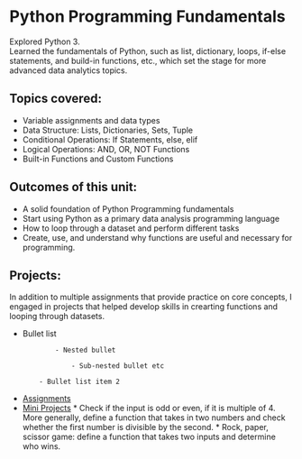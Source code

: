 # Python Programming Fundamentals

Explored Python 3.  
Learned the fundamentals of Python, such as list, dictionary, loops, if-else statements, and build-in functions, etc., which set the stage for more advanced data analytics topics.

## Topics covered: 
+ Variable assignments and data types
+ Data Structure: Lists, Dictionaries, Sets, Tuple
+ Conditional Operations: If Statements, else, elif
+ Logical Operations: AND, OR, NOT Functions
+ Built-in Functions and Custom Functions

## Outcomes of this unit:
+ A solid foundation of Python Programming fundamentals
+ Start using Python as a primary data analysis programming language
+ How to loop through a dataset and perform different tasks
+ Create, use, and understand why functions are useful and necessary for programming.

## Projects:
In addition to multiple assignments that provide practice on core concepts, I engaged in projects that helped develop skills in crearting functions and looping through datasets. 
- Bullet list

              - Nested bullet
              
                  - Sub-nested bullet etc
                  
          - Bullet list item 2 
* [Assignments](https://github.com/BasiraS/data_analytics_2/tree/main/Python/Unit%202%20-%20Python%20Fundamentals/Assignments)
* [Mini Projects](https://github.com/BasiraS/data_analytics_2/tree/main/Python/Unit%202%20-%20Python%20Fundamentals/Mini%20Project)
              * Check if the input is odd or even, if it is multiple of 4. More generally, define a function that takes in two numbers and check whether the first number is divisible by the second. 
              * Rock, paper, scissor game: define a function that takes two inputs and determine who wins.
